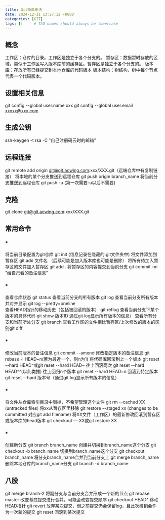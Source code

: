 ```yaml
---
title: Git简单用法
date: 2024-12-11 13:27:12 +0800
categories: [GIT]
tags: []     # TAG names should always be lowercase
---
```


## 概念
工作区：仓库的目录。工作区是独立于各个分支的。
暂存区：数据暂时存放的区域，类似于工作区写入版本库前的缓存区。暂存区是独立于各个分支的。
版本库：存放所有已经提交到本地仓库的代码版本
版本结构：树结构，树中每个节点代表一个代码版本。
## 设置相关信息
git config --global user.name xxx
git config --global user.email xxxxx@xxx.com
## 生成公钥
ssh-keygen -t rsa -C "自己注册码云时的邮箱"
## 远程连接
git remote add origin git@git.acwing.com:xxx/XXX.git（远端仓库中有复制链接）
将本地的某个分支推送到远程仓库				 git push origin branch_name
将当前分支推送到远程仓库				 	     git push -u (第一次需要-u以后不需要)
## 克隆
 git clone git@git.acwing.com:xxx/XXX.git

## 常用命令
### *
将当前目录配置为git仓库				        git init  (信息记录在隐藏的.git文件夹中)
将文件添加到暂存区          			      git add 文件名  （后续可能是加入版本库也可能是删除）
将所有待加入暂存区的文件加入暂存区   	git add .
将暂存区的内容提交到当前分支			      git commit -m "给自己看的备注信息"
### *
查看仓库状态								          git status
查看当前分支的所有版本					      	git log
查看当前分支所有版本并对齐显示	   		  git log --pretty=oneline	
查看HEAD指针的移动历史（包括被回滚的版本）   	git reflog
查看当前分支下某个版本的具体代码				git show 版本ID  通过git log显示所有版本的信息）
查看所有分支和当前所处分支					    git branch
查看工作区的文件相比暂存区/上次修改的版本的区别git diff
### *
修改当前版本的备注信息						git commit --amend
修改指定版本的备注信息						git rebase -i HEAD~n(若为最近一个，则n为1)
将代码库回滚到上一个版本				     	git reset --hard HEAD^或git reset --hard HEAD~
往上回滚两次							     	git reset --hard HEAD^^(以此类推)
往上回归n个版本					             	git reset --hard HEAD~n
回滚到特定版本						     	git reset --hard 版本号（通过git log显示所有版本的信息）

### *
将文件从仓库索引目录中删掉，不希望管理这个文件				      git rm --cached XX   (untracked files)
将xx从暂存区里移除										                    git restore --staged xx    (changes to be committed    对应git add filename)
将XX文件（工作区）的最新修改回滚到暂存区或版本库的head版本	git checkout — XX或git restore XX

### *
创建新分支								          git branch branch_name
创建并切换到branch_name这个分支			git checkout -b branch_name
切换到branch_name这个分支					  git checkout branch_name
将分支branch_name合并到当前分支上		git merge branch_name
删除本地仓库的branch_name分支				git branch -d branch_name


## 八股
git merge branch-2
将副分支与当前分支合并形成一个新的节点
git rebase master
改变基底提交进行合并，可能会改变提交顺序
git checkout HEAD^
移动HEAD指针
git revert
放弃某次提交，但之前提交仍会保留log，且此次撤销会作为一次新的提交
git reset
回滚到某次提交
